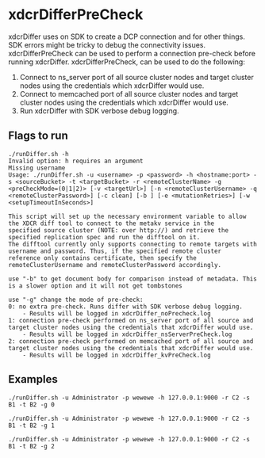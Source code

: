 # xdcrDifferPreCheck
xdcrDiffer uses on SDK to create a DCP connection and for other things. SDK errors might be tricky to debug the connectivity issues. xdcrDifferPreCheck can be used to perform a connection pre-check before running xdcrDiffer.
xdcrDifferPreCheck, can be used to do the following:
1. Connect to ns_server port of all source cluster nodes and target cluster nodes using the credentials which xdcrDiffer would use.
2. Connect to memcached port of all source cluster nodes and target cluster nodes using the credentials which xdcrDiffer would use.
3. Run xdcrDiffer with SDK verbose debug logging.

## Flags to run
```
./runDiffer.sh -h
Invalid option: h requires an argument
Missing username
Usage: ./runDiffer.sh -u <username> -p <password> -h <hostname:port> -s <sourceBucket> -t <targetBucket> -r <remoteClusterName> -g <preCheckMode=(0|1|2)> [-v <targetUrl>] [-n <remoteClusterUsername> -q <remoteClusterPassword>] [-c clean] [-b ] [-e <mutationRetries>] [-w <setupTimeoutInSeconds>]

This script will set up the necessary environment variable to allow the XDCR diff tool to connect to the metakv service in the
specified source cluster (NOTE: over http://) and retrieve the specified replication spec and run the difftool on it.
The difftool currently only supports connecting to remote targets with username and password. Thus, if the specified remote cluster
reference only contains certificate, then specify the remoteClusterUsername and remoteClusterPassword accordingly.

use "-b" to get document body for comparison instead of metadata. This is a slower option and it will not get tombstones

use "-g" change the mode of pre-check:
0: no extra pre-check. Runs differ with SDK verbose debug logging.
	- Results will be logged in xdcrDiffer_noPrecheck.log
1: connection pre-check performed on ns_server port of all source and target cluster nodes using the credentials that xdcrDiffer would use.
	- Results will be logged in xdcrDiffer_nsServerPreCheck.log
2: connection pre-check performed on memcached port of all source and target cluster nodes using the credentials that xdcrDiffer would use.
	- Results will be logged in xdcrDiffer_kvPreCheck.log

```
## Examples
```
./runDiffer.sh -u Administrator -p wewewe -h 127.0.0.1:9000 -r C2 -s B1 -t B2 -g 0
```
```
./runDiffer.sh -u Administrator -p wewewe -h 127.0.0.1:9000 -r C2 -s B1 -t B2 -g 1
```
```
./runDiffer.sh -u Administrator -p wewewe -h 127.0.0.1:9000 -r C2 -s B1 -t B2 -g 2
```
